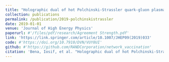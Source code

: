 ```yaml
---
title: "Holographic dual of hot Polchinski-Strassler quark-gluon plasma"
collection: publications
permalink: /publication/2019-polchinskistrassler
date: 2019-01-01
venue: 'Journal of High Energy Physics'
paperurl: #'/files/pdf/research/Agreement Strength.pdf'
link: 'https://link.springer.com/article/10.1007/JHEP09(2019)033'
code: #'https://doi.org/10.7910/DVN/VUY8UI'
github: #'https://github.com/RANDCorporation/network_vaccination'
citation: 'Bena, Iosif, et al. "Holographic dual of hot Polchinski-Strassler quark-gluon plasma." Journal of High Energy Physics 2019.9 (2019): 1-42.'
---
```

